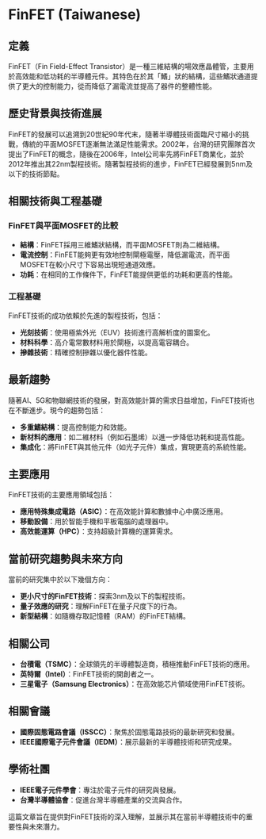 # FinFET (Taiwanese)

## 定義
FinFET（Fin Field-Effect Transistor）是一種三維結構的場效應晶體管，主要用於高效能和低功耗的半導體元件。其特色在於其「鰭」狀的結構，這些鰭狀通道提供了更大的控制能力，從而降低了漏電流並提高了器件的整體性能。

## 歷史背景與技術進展
FinFET的發展可以追溯到20世紀90年代末，隨著半導體技術面臨尺寸縮小的挑戰，傳統的平面MOSFET逐漸無法滿足性能需求。2002年，台灣的研究團隊首次提出了FinFET的概念，隨後在2006年，Intel公司率先將FinFET商業化，並於2012年推出其22nm製程技術。隨著製程技術的進步，FinFET已經發展到5nm及以下的技術節點。

## 相關技術與工程基礎
### FinFET與平面MOSFET的比較
- **結構**：FinFET採用三維鰭狀結構，而平面MOSFET則為二維結構。
- **電流控制**：FinFET能夠更有效地控制閘極電壓，降低漏電流，而平面MOSFET在較小尺寸下容易出現短通道效應。
- **功耗**：在相同的工作條件下，FinFET能提供更低的功耗和更高的性能。

### 工程基礎
FinFET技術的成功依賴於先進的製程技術，包括：
- **光刻技術**：使用極紫外光（EUV）技術進行高解析度的圖案化。
- **材料科學**：高介電常數材料用於閘極，以提高電容耦合。
- **摻雜技術**：精確控制摻雜以優化器件性能。

## 最新趨勢
隨著AI、5G和物聯網技術的發展，對高效能計算的需求日益增加，FinFET技術也在不斷進步。現今的趨勢包括：
- **多重鰭結構**：提高控制能力和效能。
- **新材料的應用**：如二維材料（例如石墨烯）以進一步降低功耗和提高性能。
- **集成化**：將FinFET與其他元件（如光子元件）集成，實現更高的系統性能。

## 主要應用
FinFET技術的主要應用領域包括：
- **應用特殊集成電路（ASIC）**：在高效能計算和數據中心中廣泛應用。
- **移動設備**：用於智能手機和平板電腦的處理器中。
- **高效能運算（HPC）**：支持超級計算機的運算需求。

## 當前研究趨勢與未來方向
當前的研究集中於以下幾個方向：
- **更小尺寸的FinFET技術**：探索3nm及以下的製程技術。
- **量子效應的研究**：理解FinFET在量子尺度下的行為。
- **新型結構**：如隨機存取記憶體（RAM）的FinFET結構。

## 相關公司
- **台積電（TSMC）**：全球領先的半導體製造商，積極推動FinFET技術的應用。
- **英特爾（Intel）**：FinFET技術的開創者之一。
- **三星電子（Samsung Electronics）**：在高效能芯片領域使用FinFET技術。

## 相關會議
- **國際固態電路會議（ISSCC）**：聚焦於固態電路技術的最新研究和發展。
- **IEEE國際電子元件會議（IEDM）**：展示最新的半導體技術和研究成果。

## 學術社團
- **IEEE電子元件學會**：專注於電子元件的研究與發展。
- **台灣半導體協會**：促進台灣半導體產業的交流與合作。

這篇文章旨在提供對FinFET技術的深入理解，並展示其在當前半導體技術中的重要性與未來潛力。